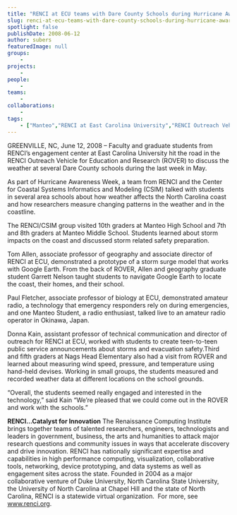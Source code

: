 ```yaml
---
title: "RENCI at ECU teams with Dare County Schools during Hurricane Awareness Week"
slug: renci-at-ecu-teams-with-dare-county-schools-during-hurricane-awareness-week
spotlight: false
publishDate: 2008-06-12
author: subers
featuredImage: null
groups:
    - 
projects:
    - 
people:
    - 
teams: 
    - 
collaborations:
    - 
tags:
    - ["Manteo","RENCI at East Carolina University","RENCI Outreach Vehicle for Education and Research (ROVER)","Tom Allen"]
---
```

GREENVILLE, NC, June 12, 2008 – Faculty and graduate students from RENCI’s engagement center at East Carolina University hit the road in the RENCI Outreach Vehicle for Education and Research (ROVER) to discuss the weather at several Dare County schools during the last week in May. <!--more-->

As part of Hurricane Awareness Week, a team from RENCI and the Center for Coastal Systems Informatics and Modeling (CSIM) talked with students in several area schools about how weather affects the North Carolina coast and how researchers measure changing patterns in the weather and in the coastline.

The RENCI/CSIM group visited 10th graders at Manteo High School and 7th and 8th graders at Manteo Middle School. Students learned about storm impacts on the coast and discussed storm related safety preparation.

Tom Allen, associate professor of geography and associate director of RENCI at ECU, demonstrated a prototype of a storm surge model that works with Google Earth. From the back of ROVER, Allen and geography graduate student Garrett Nelson taught students to navigate Google Earth to locate the coast, their homes, and their school.

Paul Fletcher, associate professor of biology at ECU, demonstrated amateur radio, a technology that emergency responders rely on during emergencies, and one Manteo Student, a radio enthusiast, talked live to an amateur radio operator in Okinawa, Japan.

Donna Kain, assistant professor of technical communication and director of outreach for RENCI at ECU, worked with students to create teen-to-teen public service announcements about storms and evacuation safety.Third and fifth graders at Nags Head Elementary also had a visit from ROVER and learned about measuring wind speed, pressure, and temperature using hand-held devises. Working in small groups, the students measured and recorded weather data at different locations on the school grounds.

“Overall, the students seemed really engaged and interested in the technology,” said Kain “We’re pleased that we could come out in the ROVER and work with the schools.”

<strong>RENCI…Catalyst for Innovation</strong>
The Renaissance Computing Institute brings together teams of talented researchers, engineers, technologists and leaders in government, business, the arts and humanities to attack major research questions and community issues in ways that accelerate discovery and drive innovation. RENCI has nationally significant expertise and capabilities in high performance computing, visualization, collaborative tools, networking, device prototyping, and data systems as well as engagement sites across the state. Founded in 2004 as a major collaborative venture of Duke University, North Carolina State University, the University of North Carolina at Chapel Hill and the state of North Carolina, RENCI is a statewide virtual organization.  For more, see <a href="http://www.renci.org/">www.renci.org</a>.
